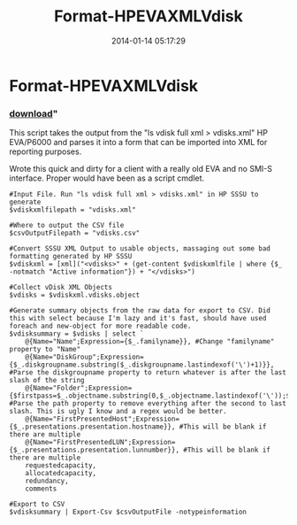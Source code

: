 ﻿---
pid:            4790
parent:         0
children:       
poster:         jgrote
title:          Format-HPEVAXMLVdisk
date:           2014-01-14 05:17:29
format:         posh
---

# Format-HPEVAXMLVdisk

### [download](4790.ps1)"

This script takes the output from the "ls vdisk full xml > vdisks.xml" HP EVA/P6000 and parses it into a form that can be imported into XML for reporting purposes.

Wrote this quick and dirty for a client with a really old EVA and no SMI-S interface. Proper would have been as a script cmdlet.

```posh
#Input File. Run "ls vdisk full xml > vdisks.xml" in HP SSSU to generate
$vdiskxmlfilepath = "vdisks.xml"

#Where to output the CSV file
$csvOutputFilepath = "vdisks.csv"

#Convert SSSU XML Output to usable objects, massaging out some bad formatting generated by HP SSSU
$vdiskxml = [xml]("<vdisks>" + (get-content $vdiskxmlfile | where {$_ -notmatch "Active information"}) + "</vdisks>")

#Collect vDisk XML Objects
$vdisks = $vdiskxml.vdisks.object

#Generate summary objects from the raw data for export to CSV. Did this with select because I'm lazy and it's fast, should have used foreach and new-object for more readable code.
$vdisksummary = $vdisks | select `
    @{Name="Name";Expression={$_.familyname}}, #Change "familyname" property to "Name"
    @{Name="DiskGroup";Expression={$_.diskgroupname.substring($_.diskgroupname.lastindexof('\')+1)}}, #Parse the diskgroupname property to return whatever is after the last slash of the string
    @{Name="Folder";Expression={$firstpass=$_.objectname.substring(0,$_.objectname.lastindexof('\'));$firstpass.substring(0,$firstpass.lastindexof('\'))}}, #Parse the path property to remove everything after the second to last slash. This is ugly I know and a regex would be better.
    @{Name="FirstPresentedHost";Expression={$_.presentations.presentation.hostname}}, #This will be blank if there are multiple
    @{Name="FirstPresentedLUN";Expression={$_.presentations.presentation.lunnumber}}, #This will be blank if there are multiple
    requestedcapacity,
    allocatedcapacity,
    redundancy,
    comments

#Export to CSV
$vdisksummary | Export-Csv $csvOutputFile -notypeinformation

```
